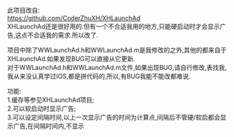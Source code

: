 此项目改自:<br />
https://github.com/CoderZhuXH/XHLaunchAd<br />
XHLaunchAd还是很好用的.但有一个不合适我用的地方,只能硬启动时才会显示广告,这点不合适我的需求.所以改了.<br />

项目中除了WWLaunchAd.h和WWLaunchAd.m是我修改的之外,其他的都来自于XHLaunchAd.如果发现BUG可以直接从它更新.<br />
对于WWLaunchAd.h和WWLaunchAd.m文件,如果出现BUG,请自行修改,表找我,我从来没认真学过IOS,都是拼代码的,所以,有BUG我能不能改都难说.<br />

功能:<br />
1.缓存等参见XHLaunchAd项目;<br />
2.可以软启动时显示广告;<br />
3.可以设定间隔时间,以上一次显示广告的时间为计算点,间隔后不管硬/软启都会显示广告,在间隔时间内,不显示
